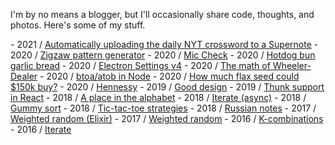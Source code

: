 I'm by no means a blogger, but I'll occasionally share code, thoughts, and photos. Here's some of my stuff.

\- 2021 / [Automatically uploading the daily NYT crossword to a Supernote](/automatically-uploading-the-nyt-crossword-supernote)
\- 2020 / [Zigzaw pattern generator](/zigzaw)
\- 2020 / [Mic Check](/mic-check)
\- 2020 / [Hotdog bun garlic bread](/hotdog-bun-garlic-bread)
\- 2020 / [Electron Settings v4](/electron-settings-v4)
\- 2020 / [The math of Wheeler-Dealer](/the-math-of-wheeler-dealer)
\- 2020 / [btoa/atob in Node](/btoa-atob-in-node)
\- 2020 / [How much flax seed could $150k buy?](/how-much-flax-seed-could-150k-buy)
\- 2020 / [Hennessy](/hennessy)
\- 2019 / [Good design](/good-design)
\- 2019 / [Thunk support in React](/thunk-support-in-react)
\- 2018 / [A place in the alphabet](/a-place-in-the-alphabet)
\- 2018 / [Iterate (async)](/iterate-async)
\- 2018 / [Gummy sort](/gummy-sort)
\- 2018 / [Tic-tac-toe strategies](/tic-tac-toe-strategies)
\- 2018 / [Russian notes](/russian-notes)
\- 2017 / [Weighted random (Elixir)](/weighted-random-elixir)
\- 2017 / [Weighted random](/weighted-random)
\- 2016 / [K-combinations](/k-combinations)
\- 2016 / [Iterate](/iterate)

